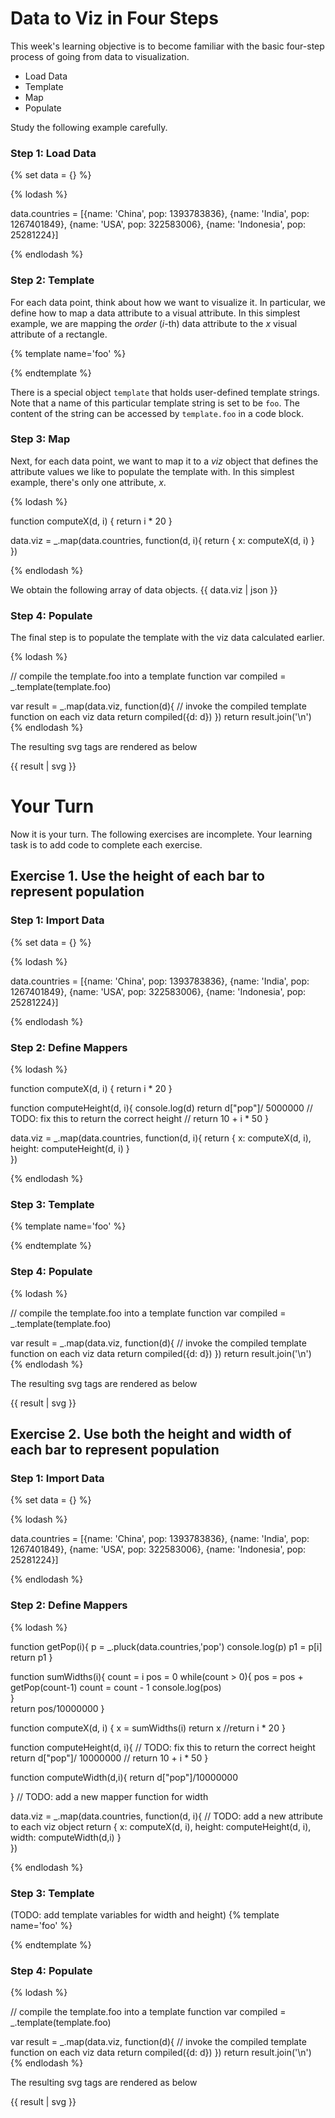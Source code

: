 # Data to Viz in Four Steps

This week's learning objective is to become familiar with the basic
four-step process of going from data to visualization.

* Load Data
* Template
* Map
* Populate

Study the following example carefully.

### Step 1: Load Data

{% set data = {} %}

{% lodash %}

data.countries = [{name: 'China', pop: 1393783836},
 {name: 'India', pop: 1267401849},
 {name: 'USA', pop: 322583006},
 {name: 'Indonesia', pop: 25281224}]

{% endlodash %}

### Step 2: Template

For each data point, think about how we want to visualize it. In particular, we
define how to map a data attribute to a visual attribute. In this simplest
example, we are mapping the _order_ (_i_-th) data attribute to the _x_ visual attribute
of a rectangle.

{% template name='foo' %}

<rect x="${d.x}"
     width="20"
     height="100"
     style="fill:rgb(0,0,255);stroke-width:3;stroke:rgb(0,0,0)" />

{% endtemplate %}

There is a special object `template` that holds user-defined template strings.
Note that a name of this particular template string is set to be `foo`. The
content of the string can be accessed by `template.foo` in a code block.

### Step 3: Map

Next, for each data point, we want to map it to a _viz_ object that defines
the attribute values we like to populate the template with. In this simplest
example, there's only one attribute, _x_.

{% lodash %}

function computeX(d, i) {
    return i * 20
}

data.viz = _.map(data.countries, function(d, i){
        return {
            x: computeX(d, i)
        }    
    })

{% endlodash %}

We obtain the following array of data objects.
{{ data.viz | json }}

### Step 4: Populate

The final step is to populate the template with the viz data calculated earlier.

{% lodash %}

// compile the template.foo into a template function
var compiled = _.template(template.foo)

var result = _.map(data.viz, function(d){
        // invoke the compiled template function on each viz data
        return compiled({d: d})
    })
return result.join('\n')
{% endlodash %}

The resulting svg tags are rendered as below

{{ result | svg }}

# Your Turn

Now it is your turn. The following exercises are incomplete. Your learning
task is to add code to complete each exercise.

## Exercise 1. Use the height of each bar to represent population

### Step 1: Import Data

{% set data = {} %}

{% lodash %}

data.countries = [{name: 'China', pop: 1393783836},
 {name: 'India', pop: 1267401849},
 {name: 'USA', pop: 322583006},
 {name: 'Indonesia', pop: 25281224}]

{% endlodash %}

### Step 2: Define Mappers

{% lodash %}

function computeX(d, i) {
    return i * 20
}

function computeHeight(d, i){
	console.log(d)
	return d["pop"]/ 5000000
    // TODO: fix this to return the correct height
    // return 10 + i * 50
}

data.viz = _.map(data.countries, function(d, i){
        return {
            x: computeX(d, i),
            height: computeHeight(d, i)
        }    
    })

{% endlodash %}

### Step 3: Template

{% template name='foo' %}

<rect x="${d.x}"
     width="20"
     height="${d.height}"
     style="fill:rgb(0,0,255);stroke-width:3;stroke:rgb(0,0,0)" />

{% endtemplate %}

### Step 4: Populate

{% lodash %}

// compile the template.foo into a template function
var compiled = _.template(template.foo)

var result = _.map(data.viz, function(d){
        // invoke the compiled template function on each viz data
        return compiled({d: d})
    })
return result.join('\n')
{% endlodash %}

The resulting svg tags are rendered as below

{{ result | svg }}

## Exercise 2. Use both the height and width of each bar to represent population

### Step 1: Import Data

{% set data = {} %}

{% lodash %}

data.countries = [{name: 'China', pop: 1393783836},
 {name: 'India', pop: 1267401849},
 {name: 'USA', pop: 322583006},
 {name: 'Indonesia', pop: 25281224}]

{% endlodash %}

### Step 2: Define Mappers

{% lodash %}


function getPop(i){
	p = _.pluck(data.countries,'pop')
	console.log(p)
	p1 = p[i]
	return p1
}

function sumWidths(i){
	count = i
	pos = 0
	while(count > 0){
		pos = pos + getPop(count-1)
		count = count -  1
		console.log(pos)	
	}	
	return pos/10000000 
}


function computeX(d, i) {
	x = sumWidths(i)
	return x
    //return i * 20
}

function computeHeight(d, i){
    // TODO: fix this to return the correct height
	return d["pop"]/ 10000000
    // return 10 + i * 50
}

function computeWidth(d,i){
	return d["pop"]/10000000

}
// TODO: add a new mapper function for width

data.viz = _.map(data.countries, function(d, i){
        // TODO: add a new attribute to each viz object
        return {
            x: computeX(d, i),
            height: computeHeight(d, i),
	    width: computeWidth(d,i)
        }    
    })

{% endlodash %}

### Step 3: Template

(TODO: add template variables for width and height)
{% template name='foo' %}

<rect x="${d.x}"
     width="${d.width}"
     height="${d.height}"
     style="fill:rgb(0,0,255);stroke-width:3;stroke:rgb(0,0,0)" />

{% endtemplate %}

### Step 4: Populate

{% lodash %}

// compile the template.foo into a template function
var compiled = _.template(template.foo)

var result = _.map(data.viz, function(d){
        // invoke the compiled template function on each viz data
        return compiled({d: d})
    })
return result.join('\n')
{% endlodash %}

The resulting svg tags are rendered as below

{{ result | svg }}
